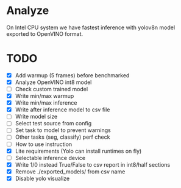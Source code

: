 # Analyze
On Intel CPU system we have fastest inference with yolov8n model exported to OpenVINO format.

# TODO

- [x] Add warmup (5 frames) before benchmarked
- [x] Analyze OpenVINO int8 model
- [ ] Check custom trained model
- [x] Write min/max warmup
- [x] Write min/max inference
- [x] Write after inference model to csv file
- [ ] Write model size
- [ ] Select test source from config
- [ ] Set task to model to prevent warnings
- [ ] Other tasks (seg, classify) perf check
- [ ] How to use instruction
- [x] Lite requirements (Yolo can install runtimes on fly)
- [ ] Selectable inference device
- [x] Write 1/0 instead True/False to csv report in int8/half sections
- [x] Remove ./exported_models/ from csv name
- [x] Disable yolo visualize